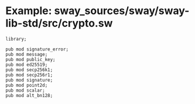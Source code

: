 # Example: sway_sources/sway/sway-lib-std/src/crypto.sw

```sway
library;

pub mod signature_error;
pub mod message;
pub mod public_key;
pub mod ed25519;
pub mod secp256k1;
pub mod secp256r1;
pub mod signature;
pub mod point2d;
pub mod scalar;
pub mod alt_bn128;

```
